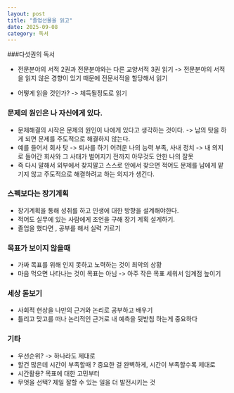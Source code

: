 ```yaml
---
layout: post
title: "졸업선물을 읽고"
date: 2025-09-08 
category: 독서
---
```


###다섯권의 독서
- 전문분야의 서적 2권과 전문분야와는 다른 교양서적 3권 읽기
-> 전문분야의 서적을 읽지 않은 경향이 있기 때문에 전문서적을 할당해서 읽기 

- 어떻게 읽을 것인가? -> 체득될정도로 읽기 

### 문제의 원인은 나 자신에게 있다.

- 문제해결의 시작은 문제의 원인이 나에게 있다고 생각하는 것이다. -> 남의 탓을 하게 되면 문제를 주도적으로 해결하지 않는다.
- 예를 들어서 회사 탓 -> 퇴사를 하기 어려운 나의 능력 부족, 사내 정치 -> 내 의지로 들어간 회사와 그 사태가 벌어지기 전까지 아무것도 안한 나의 잘못 
- 즉 다시 말해서 외부에서 찾지말고 스스로 안에서 찾으면 적어도 문제를 남에게 맡기지 않고 주도적으로 해결하려고 하는 의지가 생긴다.

### 스펙보다는 장기계획

- 장기계획을 통해 성취를 하고 인생에 대한 방향을 설계해야한다. 
- 적어도 실무에 있는 사람에게 조언을 구해 장기 계획 설계하기. 
- 졸업을 했다면 , 공부를 해서 실력 기르기 

### 목표가 보이지 않을때
- 가짜 목표를 위해 인지 못하고 노력하는 것이 최악의 상황
- 마음 먹으면 나타나는 것이 목표는 아님 -> 아주 작은 목표 세워서 임계점 높이기 

### 세상 돋보기
- 사회적 현상을 나만의 근거와 논리로 공부하고 배우기 
- 틀리고 맞고를 떠나 논리적인 근거로 내 예측을 뒷받침 하는게 중요하다 

### 기타
- 우선순위? -> 하나라도 제대로
- 할건 많은데 시간이 부족할때 ? 중요한 걸 완벽하게, 시간이 부족할수록 제대로 
- 시간활용? 목표에 대한 고민부터 
- 무엇을 선택? 제일 잘할 수 있는 일을 더 발전시키는 것 